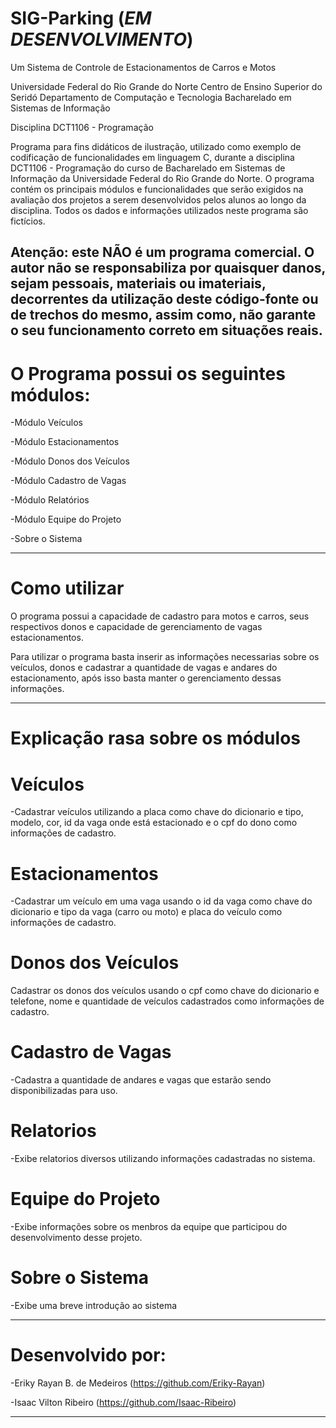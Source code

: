 # SIG-Parking (*EM DESENVOLVIMENTO*)
Um Sistema de Controle de Estacionamentos de Carros e Motos

Universidade Federal do Rio Grande do Norte
Centro de Ensino Superior do Seridó
Departamento de Computação e Tecnologia
Bacharelado em Sistemas de Informação

Disciplina DCT1106 - Programação

Programa para fins didáticos de ilustração, utilizado como exemplo de codificação de funcionalidades em linguagem C, durante a disciplina DCT1106 - Programação do curso de Bacharelado em Sistemas de Informação da Universidade Federal do Rio Grande do Norte. O programa contém os principais módulos e funcionalidades que serão exigidos na avaliação dos projetos a serem desenvolvidos pelos alunos ao longo da disciplina. Todos os dados e informações utilizados neste programa são fictícios.

Atenção: este NÃO é um programa comercial. O autor não se responsabiliza por quaisquer danos, sejam pessoais, materiais ou imateriais, decorrentes da utilização deste código-fonte ou de trechos do mesmo, assim como, não garante o seu funcionamento correto em situações reais.
--------------------------------------------------------------------------------------------------------------------------------------------------------------------------------------

# O Programa possui os seguintes módulos:

-Módulo Veículos

-Módulo Estacionamentos

-Módulo Donos dos Veículos

-Módulo Cadastro de Vagas

-Módulo Relatórios

-Módulo Equipe do Projeto

-Sobre o Sistema

--------------------------------------------------------------------------------------------------------------------------------------------------------------------------------------

# Como utilizar

O programa possui a capacidade de cadastro para motos e carros, seus respectivos donos e capacidade de gerenciamento de vagas estacionamentos.

Para utilizar o programa basta inserir as informações necessarias sobre os veículos, donos e cadastrar a quantidade de vagas e andares do estacionamento, após isso basta manter o gerenciamento dessas informações.

--------------------------------------------------------------------------------------------------------------------------------------------------------------------------------------

# Explicação rasa sobre os módulos

# Veículos
-Cadastrar veículos utilizando a placa como chave do dicionario e tipo, modelo, cor, id da vaga onde está estacionado e o cpf do dono como informações de cadastro.

# Estacionamentos
-Cadastrar um veículo em uma vaga usando o id da vaga como chave do dicionario e tipo da vaga (carro ou moto) e placa do veículo como informações de cadastro.

# Donos dos Veículos
Cadastrar os donos dos veículos usando o cpf como chave do dicionario e telefone, nome e quantidade de veículos cadastrados como informações de cadastro.

# Cadastro de Vagas
-Cadastra a quantidade de andares e vagas que estarão sendo disponibilizadas para uso.

# Relatorios
-Exibe relatorios diversos utilizando informações cadastradas no sistema.

# Equipe do Projeto
-Exibe informações sobre os menbros da equipe que participou do desenvolvimento desse projeto.

# Sobre o Sistema
-Exibe uma breve introdução ao sistema

--------------------------------------------------------------------------------------------------------------------------------------------------------------------------------------

# Desenvolvido por:

-Eriky Rayan B. de Medeiros (https://github.com/Eriky-Rayan)

-Isaac Vilton Ribeiro (https://github.com/Isaac-Ribeiro)

--------------------------------------------------------------------------------------------------------------------------------------------------------------------------------------
